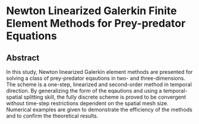 # Newton Linearized Galerkin Finite Element Methods for Prey-predator Equations

## Abstract

In this study, Newton linearized Galerkin element methods are presented for solving a class of prey-predator eqautions in two- and three-dimensions. The scheme is a one-step, linearized and second-order method in temporal direction. By generalizing the form of the eqautions and using a temporal-spatial splitting skill, the fully discrete scheme is proved to be convergent without time-step restrictions dependent on the spatial mesh size. Numerical examples are given to demonstrate the efficiency of the methods and to confirm the theoretical results.
